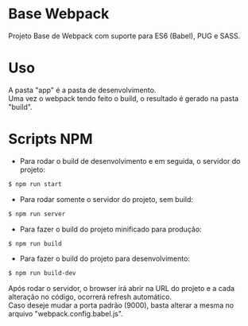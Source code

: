 # Base Webpack
Projeto Base de Webpack com suporte para ES6 (Babel), PUG e SASS.

# Uso
A pasta "app" é a pasta de desenvolvimento.
<br />
Uma vez o webpack tendo feito o build, o resultado é gerado na pasta "build".

# Scripts NPM
- Para rodar o build de desenvolvimento e em seguida, o servidor do projeto:
```sh
$ npm run start
```
- Para rodar somente o servidor do projeto, sem build:
```sh
$ npm run server
```
- Para fazer o build do projeto minificado para produção:
```sh
$ npm run build
```
- Para fazer o build do projeto para desenvolvimento:
```sh
$ npm run build-dev
```
Após rodar o servidor, o browser irá abrir na URL do projeto e a cada alteração no código, ocorrerá refresh automático.
<br />
Caso deseje mudar a porta padrão (9000), basta alterar a mesma no arquivo "webpack.config.babel.js".